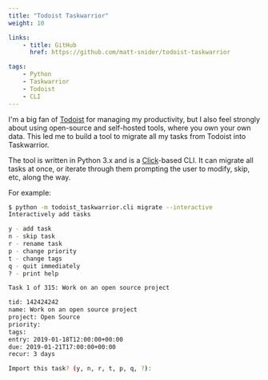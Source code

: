 ```yaml
---
title: "Todoist Taskwarrior"
weight: 10

links:
    - title: GitHub
      href: https://github.com/matt-snider/todoist-taskwarrior

tags: 
    - Python
    - Taskwarrior
    - Todoist
    - CLI
---
```


I'm a big fan of [Todoist][todoist] for managing my productivity, but I also feel strongly about using open-source and self-hosted tools, where you own your own data. This led me to build a tool to migrate all my tasks from Todoist into Taskwarrior.

<!--more-->

The tool is written in Python 3.x and is a [Click][click]-based CLI. It can migrate all tasks at once, or iterate through them prompting the user to modify, skip, etc, along the way.

For example:

```sh
$ python -m todoist_taskwarrior.cli migrate --interactive
Interactively add tasks

y - add task
n - skip task
r - rename task
p - change priority
t - change tags
q - quit immediately
? - print help

Task 1 of 315: Work on an open source project

tid: 142424242
name: Work on an open source project
project: Open Source
priority:
tags:
entry: 2019-01-18T12:00:00+00:00
due: 2019-01-21T17:00:00+00:00
recur: 3 days

Import this task? (y, n, r, t, p, q, ?):
```

[todoist]: https://todoist.com/
[click]: https://github.com/pallets/click
